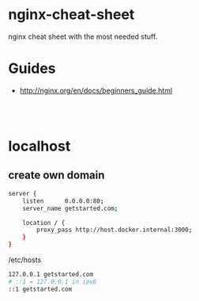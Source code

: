 # nginx-cheat-sheet
nginx cheat sheet with the most needed stuff.


# Guides
- http://nginx.org/en/docs/beginners_guide.html


<br><br>


# localhost

## create own domain
```bash
server {
    listen      0.0.0.0:80;
    server_name getstarted.com;

    location / {
        proxy_pass http://host.docker.internal:3000;
    }
}
```

/etc/hosts
```bash
127.0.0.1 getstarted.com
# ::1 = 127.0.0.1 in ipv6
::1 getstarted.com
```
